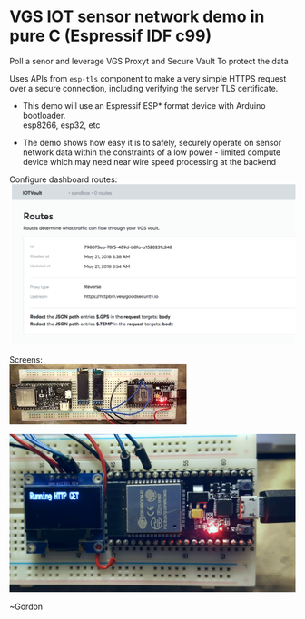 # VGS IOT sensor network demo in pure C (Espressif IDF c99)

Poll a senor and leverage VGS Proxyt and Secure Vault To protect the data

Uses APIs from `esp-tls` component to make a very simple HTTPS request over a secure connection, including verifying the server TLS certificate.
 
- This demo will use an Espressif ESP* format device with Arduino bootloader.   
    esp8266, esp32, etc

- The demo shows how easy it is to safely, securely operate on sensor network data within the constraints of a low power - limited compute device which may need near wire speed processing at the backend

Configure dashboard routes:     
![esp32x2.jpg](/docs/routes.png)    

Screens:    
![esp32x2.jpg](/docs/esp32x2.jpg)    

![esp32x2.jpg](/docs/iot-sensor.jpg)    


~Gordon
 